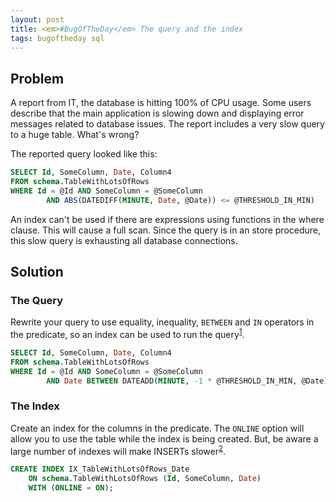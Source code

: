 ```yaml
---
layout: post
title: <em>#BugOfTheDay</em> The query and the index
tags: bugoftheday sql
---
```


## Problem

A report from IT, the database is hitting 100% of CPU usage. Some users describe that the main application is slowing down and displaying error messages related to database issues. The report includes a very slow query to a huge table. What's wrong?

The reported query looked like this:

```sql
SELECT Id, SomeColumn, Date, Column4
FROM schema.TableWithLotsOfRows
WHERE Id = @Id AND SomeColumn = @SomeColumn
        AND ABS(DATEDIFF(MINUTE, Date, @Date)) <= @THRESHOLD_IN_MIN)
```

An index can't be used if there are expressions using functions in the where clause. This will cause a full scan. Since the query is in an store procedure, this slow query is exhausting all database connections.

## Solution

### The Query

Rewrite your query to use equality, inequality, `BETWEEN` and `IN` operators in the predicate, so an index can be used to run the query<sup>[1]</sup>.

```sql
SELECT Id, SomeColumn, Date, Column4
FROM schema.TableWithLotsOfRows
WHERE Id = @Id AND SomeColumn = @SomeColumn
        AND Date BETWEEN DATEADD(MINUTE, -1 * @THRESHOLD_IN_MIN, @Date) AND DATEADD(MINUTE, @THRESHOLD_IN_MIN, @Date)
```

### The Index

Create an index for the columns in the predicate. The `ONLINE` option will allow you to use the table while the index is being created. But, be aware a large number of indexes will make INSERTs slower<sup>[2]</sup>. 

```sql
CREATE INDEX IX_TableWithLotsOfRows_Date
    ON schema.TableWithLotsOfRows (Id, SomeColumn, Date) 
    WITH (ONLINE = ON);
```

[1]: https://www.red-gate.com/simple-talk/sql/performance/index-selection-and-the-query-optimizer/
[2]: https://docs.microsoft.com/en-us/previous-versions/sql/sql-server-guides/jj835095(v=sql.110)